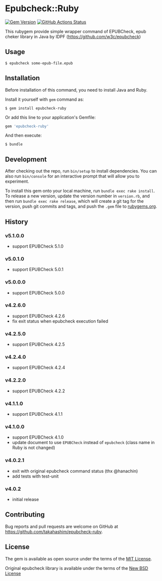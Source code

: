 # Epubcheck::Ruby

[![Gem Version](https://badge.fury.io/rb/epubcheck-ruby.svg)](https://badge.fury.io/rb/epubcheck-ruby)
[![GitHub Actions Status](https://github.com/takahashim/epubcheck-ruby/workflows/Ruby/badge.svg)](https://github.com/takahashim/epubcheck-ruby/actions?query=workflow%3ARuby)

This rubygem provide simple wrapper command of EPUBCheck, epub cheker library in Java by IDPF (https://github.com/w3c/epubcheck)

## Usage

    $ epubcheck some-epub-file.epub

## Installation

Before installation of this command, you need to install Java and Ruby.

Install it yourself with `gem` command as:

    $ gem install epubcheck-ruby

Or add this line to your application's Gemfile:

```ruby
gem 'epubcheck-ruby'
```

And then execute:

    $ bundle


## Development

After checking out the repo, run `bin/setup` to install dependencies. You can also run `bin/console` for an interactive prompt that will allow you to experiment.

To install this gem onto your local machine, run `bundle exec rake install`. To release a new version, update the version number in `version.rb`, and then run `bundle exec rake release`, which will create a git tag for the version, push git commits and tags, and push the `.gem` file to [rubygems.org](https://rubygems.org).

## History

### v5.1.0.0

* support EPUBCheck 5.1.0

### v5.0.1.0

* support EPUBCheck 5.0.1

### v5.0.0.0

* support EPUBCheck 5.0.0

### v4.2.6.0

* support EPUBCheck 4.2.6
* fix exit status when epubcheck execution failed

### v4.2.5.0

* support EPUBCheck 4.2.5

### v4.2.4.0

* support EPUBCheck 4.2.4

### v4.2.2.0

* support EPUBCheck 4.2.2

### v4.1.1.0

* support EPUBCheck 4.1.1

### v4.1.0.0

* support EPUBCheck 4.1.0
* update document to use `EPUBCheck` instead of `epubcheck` (class name in Ruby is not changed)

### v4.0.2.1

* exit with original epubcheck command status (thx @hanachin)
* add tests with test-unit

### v4.0.2

* initial release

## Contributing

Bug reports and pull requests are welcome on GitHub at https://github.com/takahashim/epubcheck-ruby.


## License

The gem is available as open source under the terms of the [MIT License](http://opensource.org/licenses/MIT).

Original epubcheck library is available under the terms of the [New BSD License](https://opensource.org/licenses/BSD-3-Clause)
